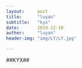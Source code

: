 ```yaml
---
layout:     post
title:      "luyan"
subtitle:   "kyx"
date:       2019-12-10
author:     "luyan"
header-img: "img/LY/LY.jpg"

---
```

##KYX##